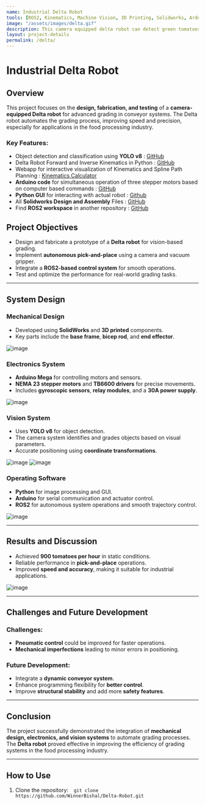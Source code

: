 ```yaml
---
name: Industrial Delta Robot
tools: [ROS2, Kinematics, Machine Vision, 3D Printing, Solidworks, Arduino, Silicone Molding]
image: "/assets/images/delta.gif"
description: This camera equipped delta robot can detect green tomatoes and separate them from the batch.
layout: project-details
permalink: /delta/
---
```


# Industrial Delta Robot

## Overview

This project focuses on the **design, fabrication, and testing** of a **camera-equipped Delta robot** for advanced grading in conveyor systems. The Delta robot automates the grading process, improving speed and precision, especially for applications in the food processing industry.

### Key Features:
- Object detection and classification using **YOLO v8** : [GitHub](https://github.com/WinnerBishal/Delta-Robot/tree/master/computer_vision)
- Delta Robot Forward and Inverse Kinematics in Python : [GitHub](https://github.com/WinnerBishal/Delta-Robot/blob/master/src/essentials.py)
- Webapp for interactive visualization of Kinematics and Spline Path Planning : [Kinematics Calculator](https://bishaladhikari.info.np/delta_kinematics_calculator/)
- **Arduino code** for simultaneous operation of three stepper motors based on computer based commands : [GitHub](https://github.com/WinnerBishal/Delta-Robot/tree/master/arduino)
- **Python GUI** for interacting with actual robot : [Github](https://github.com/WinnerBishal/Delta-Robot/tree/master/delta_gui)
- All **Solidworks Design and Assembly** Files : [GitHub](https://github.com/WinnerBishal/Delta-Robot/tree/master/solidworks_design_files)
- Find **ROS2 workspace** in another repository : [GitHub](https://github.com/WinnerBishal/ROS2_delta_robot)

## Project Objectives

- Design and fabricate a prototype of a **Delta robot** for vision-based grading.
- Implement **autonomous pick-and-place** using a camera and vacuum gripper.
- Integrate a **ROS2-based control system** for smooth operations.
- Test and optimize the performance for real-world grading tasks.

---

## System Design

### Mechanical Design
- Developed using **SolidWorks** and **3D printed** components.
- Key parts include the **base frame**, **bicep rod**, and **end effector**.

![image](https://github.com/user-attachments/assets/dffad3bb-8ded-44e9-ad8c-4d978c0e4584)


### Electronics System
- **Arduino Mega** for controlling motors and sensors.
- **NEMA 23 stepper motors** and **TB6600 drivers** for precise movements.
- Includes **gyroscopic sensors**, **relay modules**, and a **30A power supply**.

![image](https://github.com/user-attachments/assets/1f6c1b0d-a91a-4d25-8d1e-2dc4bcb629e4)


### Vision System
- Uses **YOLO v8** for object detection.
- The camera system identifies and grades objects based on visual parameters.
- Accurate positioning using **coordinate transformations**.

![image](https://github.com/user-attachments/assets/2acf39f6-8774-4c08-9f28-0ad6f014be38)
![image](https://github.com/user-attachments/assets/c2b58cc2-8ba4-48b4-ba5a-a24972e11e3b)


### Operating Software
- **Python** for image processing and GUI.
- **Arduino** for serial communication and actuator control.
- **ROS2** for autonomous system operations and smooth trajectory control.

![image](https://github.com/user-attachments/assets/3fcf0a76-8b69-4d72-bc47-9ae8f18456da)


---

## Results and Discussion

- Achieved **900 tomatoes per hour** in static conditions.
- Reliable performance in **pick-and-place** operations.
- Improved **speed and accuracy**, making it suitable for industrial applications.

![image](https://github.com/user-attachments/assets/3d78b62d-d4e1-4479-8cef-283272d05044)


---

## Challenges and Future Development

### Challenges:
- **Pneumatic control** could be improved for faster operations.
- **Mechanical imperfections** leading to minor errors in positioning.

### Future Development:
- Integrate a **dynamic conveyor system**.
- Enhance programming flexibility for **better control**.
- Improve **structural stability** and add more **safety features**.

---

## Conclusion

The project successfully demonstrated the integration of **mechanical design, electronics, and vision systems** to automate grading processes. The **Delta robot** proved effective in improving the efficiency of grading systems in the food processing industry.

---

## How to Use

1. Clone the repository:```   git clone https://github.com/WinnerBishal/Delta-Robot.git ```
